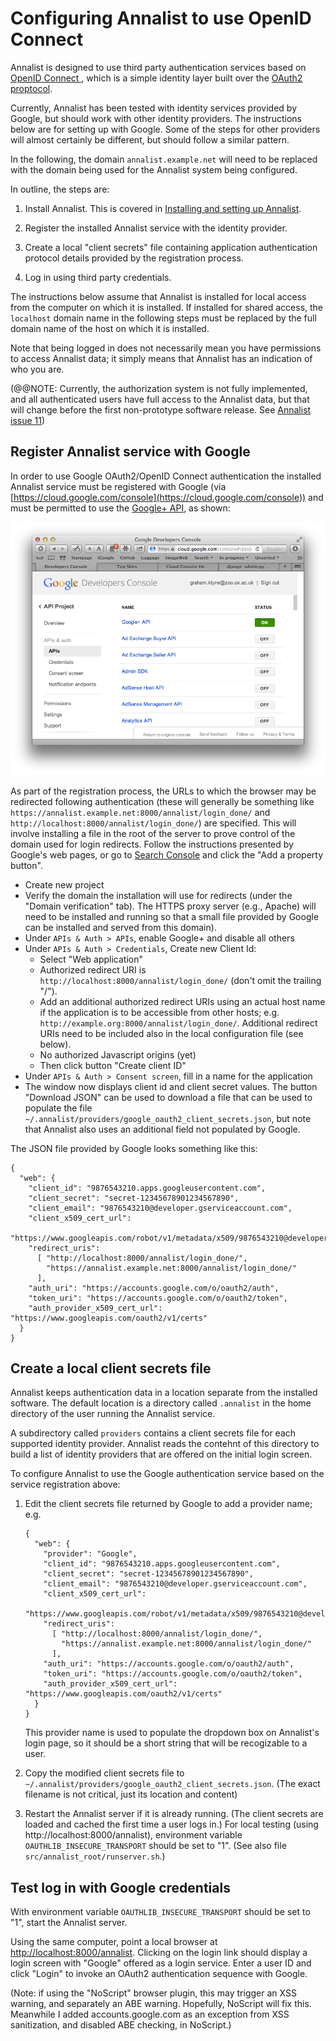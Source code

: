# Configuring Annalist to use OpenID Connect

Annalist is designed to use third party authentication services based on [OpenID Connect ](http://openid.net/connect/), which is a simple identity layer built over the [OAuth2 proptocol](http://oauth.net/2/).

Currently, Annalist has been tested with identity services provided by Google, but should work with other identity providers.  The instructions below are for setting up with Google.  Some of the steps for other providers will almost certainly be different, but should follow a similar pattern.

In the following, the domain `annalist.example.net` will need to be replaced with the domain being used for the Annalist system being configured.

In outline, the steps are:

1. Install Annalist.  This is covered in [Installing and setting up Annalist](installing-annalist.md).

2. Register the installed Annalist service with the identity provider.  

3. Create a local "client secrets" file containing application authentication protocol details provided by the registration process.

4. Log in using third party credentials.

The instructions below assume that Annalist is installed for local access from the computer on which it is installed.  If installed for shared access, the `localhost` domain name in the following steps must be replaced by the full domain name of the host on which it is installed.

Note that being logged in does not necessarily mean you have permissions to access Annalist data;  it simply means that Annalist has an indication of who you are.

(@@NOTE: Currently, the authorization system is not fully implemented, and all authenticated users have full access to the Annalist data, but that will change before the first non-prototype software release.  See [Annalist issue 11](https://github.com/gklyne/annalist/issues/11))


## Register Annalist service with Google

In order to use Google OAuth2/OpenID Connect authentication the installed Annalist service must be registered with Google (via [https://cloud.google.com/console](https://cloud.google.com/console)) and must be permitted to use the [Google+ API](https://developers.google.com/+/api/), as shown:

![Screenshot showing Google+ API enabled for project](screenshots/Google-APIs-screenshot.png)

As part of the registration process, the URLs to which the browser may be redirected following authentication (these will generally be something like `https://annalist.example.net:8000/annalist/login_done/` and `http://localhost:8000/annalist/login_done/`) are specified.  This will involve installing a file in the root of the server to prove control of the domain used for login redirects.  Follow the instructions presented by Google's web pages, or go to [Search Console](https://www.google.com/webmasters/tools/home) and click the "Add a property button".

* Create new project
* Verify the domain the installation will use for redirects (under the "Domain verification" tab).  The HTTPS proxy server (e.g., Apache) will need to be installed and running so that a small file provided by Google can be installed and served from this domain).
* Under `APIs & Auth > APIs`, enable Google+ and disable all others
* Under `APIs & Auth > Credentials`, Create new Client Id:
  * Select "Web application"
  * Authorized redirect URI is `http://localhost:8000/annalist/login_done/` (don't omit the trailing "/").
  * Add an additional authorized redirect URIs using an actual host name if the application is to be accessible from other hosts; e.g. `http://example.org:8000/annalist/login_done/`.  Additional redirect URIs need to be included also in the local configuration file (see below).
  * No authorized Javascript origins (yet)
  * Then click button "Create client ID"
* Under `APIs & Auth > Consent screen`, fill in a name for the application
* The window now displays client id and client secret values.  The button "Download JSON" can be used to download a file that can be used to populate the file `~/.annalist/providers/google_oauth2_client_secrets.json`, but note that Annalist also uses an additional field not populated by Google.

The JSON file provided by Google looks something like this:

    {
      "web": {
        "client_id": "9876543210.apps.googleusercontent.com",
        "client_secret": "secret-12345678901234567890",
        "client_email": "9876543210@developer.gserviceaccount.com",
        "client_x509_cert_url": 
            "https://www.googleapis.com/robot/v1/metadata/x509/9876543210@developer.gserviceaccount.com",
        "redirect_uris": 
          [ "http://localhost:8000/annalist/login_done/", 
            "https://annalist.example.net:8000/annalist/login_done/"
          ],
        "auth_uri": "https://accounts.google.com/o/oauth2/auth",
        "token_uri": "https://accounts.google.com/o/oauth2/token",
        "auth_provider_x509_cert_url": "https://www.googleapis.com/oauth2/v1/certs"
      }
    }


## Create a local client secrets file

Annalist keeps authentication data in a location separate from the installed software.  The default location is a directory called  `.annalist` in the home directory of the user running the Annalist service.

A subdirectory called `providers` contains a client secrets file for each supported identity provider.  Annalist reads the contehnt of this directory to build a list of identity providers that are offered on the initial login screen.

To configure Annalist to use the Google authentication service based on the service registration above:

1.  Edit the client secrets file returned by Google to add a provider name; e.g.

        {
          "web": {
            "provider": "Google",
            "client_id": "9876543210.apps.googleusercontent.com",
            "client_secret": "secret-12345678901234567890",
            "client_email": "9876543210@developer.gserviceaccount.com",
            "client_x509_cert_url": 
                "https://www.googleapis.com/robot/v1/metadata/x509/9876543210@developer.gserviceaccount.com",
            "redirect_uris": 
              [ "http://localhost:8000/annalist/login_done/", 
                "https://annalist.example.net:8000/annalist/login_done/"
              ],
            "auth_uri": "https://accounts.google.com/o/oauth2/auth",
            "token_uri": "https://accounts.google.com/o/oauth2/token",
            "auth_provider_x509_cert_url": "https://www.googleapis.com/oauth2/v1/certs"
          }
        }

    This provider name is used to populate the dropdown box on Annalist's login page, so it should be a short string that will be recogizable to a user.

2.  Copy the modified client secrets file to `~/.annalist/providers/google_oauth2_client_secrets.json`.  (The exact filename is not critical, just its location and content)

3.  Restart the Annalist server if it is already running.  (The client secrets are loaded and cached the first time a user logs in.)  For local testing (using http://localhost:8000/annalist), environment variable `OAUTHLIB_INSECURE_TRANSPORT` should be set to "1".  (See also file `src/annalist_root/runserver.sh`.)


## Test log in with Google credentials

With environment variable `OAUTHLIB_INSECURE_TRANSPORT` should be set to "1", start the Annalist server.

Using the same computer, point a local browser at [http://localhost:8000/annalist](http://localhost:8000/annalist).  Clicking on the login link should display a login screen with "Google" offered as a login service.  Enter a user ID and click "Login" to invoke an OAuth2 authentication sequence with Google.

(Note: if using the "NoScript" browser plugin, this may trigger an XSS warning, and separately an ABE warning.  Hopefully, NoScript will fix this.  Meanwhile I added accounts.google.com as an exception from XSS sanitization, and disabled ABE checking, in NoScript.)

